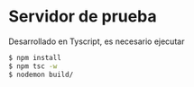 # Servidor de prueba
Desarrollado en Tyscript, es necesario ejecutar
```sh
$ npm install
$ npm tsc -w
$ nodemon build/
```
